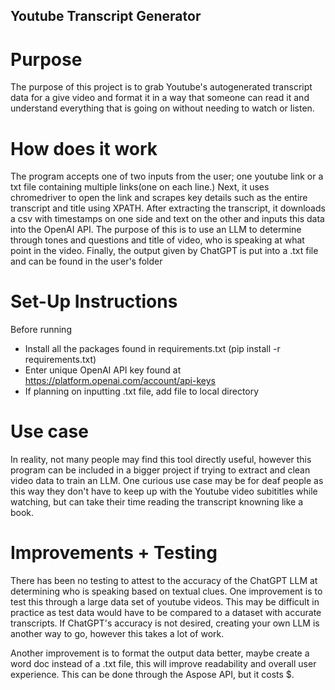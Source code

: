 ## Youtube Transcript Generator

# Purpose

The purpose of this project is to grab Youtube's autogenerated transcript data for a give video and format it in a way that someone can read it and understand everything that is going on without needing to watch or listen. 

# How does it work

The program accepts one of two inputs from the user; one youtube link or a txt file containing multiple links(one on each line.) Next, it uses chromedriver to open the link and scrapes key details such as the entire transcript and title using XPATH. After extracting the transcript, it downloads a csv with timestamps on one side and text on the other and inputs this data into the OpenAI API. The purpose of this is to use an LLM to determine through tones and questions and title of video, who is speaking at what point in the video. Finally, the output given by ChatGPT is put into a .txt file and can be found in the user's folder

# Set-Up Instructions

Before running 
- Install all the packages found in requirements.txt (pip install -r requirements.txt) 
- Enter unique OpenAI API key found at https://platform.openai.com/account/api-keys
- If planning on inputting .txt file, add file to local directory

# Use case

In reality, not many people may find this tool directly useful, however this program can be included in a bigger project if trying to extract and clean video data to train an LLM. One curious use case may be for deaf people as this way they don't have to keep up with the Youtube video subititles while watching, but can take their time reading the transcript knowning like a book.

# Improvements + Testing

There has been no testing to attest to the accuracy of the ChatGPT LLM at determining who is speaking based on textual clues. One improvement is to test this through a large data set of youtube videos. This may be difficult in practice as test data would have to be compared to a dataset with accurate transcripts. If ChatGPT's accuracy is not desired, creating your own LLM is another way to go, however this takes a lot of work. 

Another improvement is to format the output data better, maybe create a word doc instead of a .txt file, this will improve readability and overall user experience. This can be done through the Aspose API, but it costs $.

